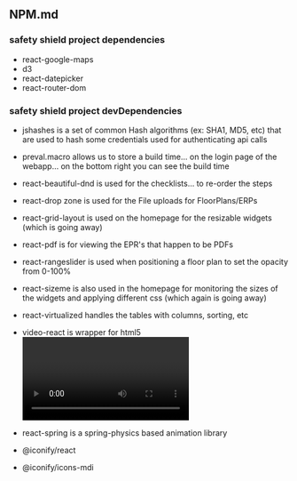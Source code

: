 ## NPM.md
### safety shield project dependencies
- react-google-maps
- d3
- react-datepicker
- react-router-dom

### safety shield project devDependencies
- jshashes is a set of common Hash algorithms (ex: SHA1, MD5, etc) that are used to hash some credentials used for authenticating api calls

- preval.macro allows us to store a build time... on the login page of the webapp... on the bottom right you can see the build time

- react-beautiful-dnd is used for the checklists... to re-order the steps

- react-drop zone is used for the File uploads for FloorPlans/ERPs

- react-grid-layout is used on the homepage for the resizable widgets (which is going away)

- react-pdf is for viewing the EPR's that happen to be PDFs

- react-rangeslider is used when positioning a floor plan to set the opacity from 0-100%

- react-sizeme is also used in the homepage for monitoring the sizes of the widgets and applying different css (which again is going away)

- react-virtualized handles the tables with columns, sorting, etc

- video-react is wrapper for html5 <video /> wrapper

- react-spring is a spring-physics based animation library

- @iconify/react

- @iconify/icons-mdi



